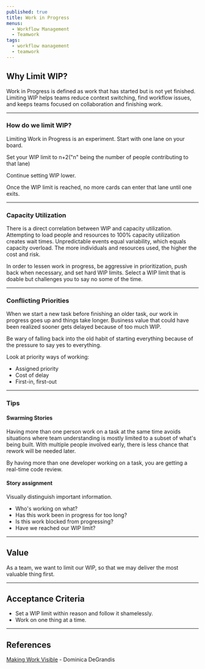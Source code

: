 ```yaml
---
published: true
title: Work in Progress
menus:
  - Workflow Management
  - Teamwork
tags:
  - workflow management
  - teamwork
---
```


## Why Limit WIP?

Work in Progress is defined as work that has started but is not yet finished. Limiting WIP helps teams reduce context switching, find workflow issues, and keeps teams focused on collaboration and finishing work.

---

### How do we limit WIP?

Limiting Work in Progress is an experiment. Start with one lane on your board.

Set your WIP limit to n+2("n" being the number of people contributing to that lane)

Continue setting WIP lower.

Once the WIP limit is reached, no more cards can enter that lane until one exits.

---

### Capacity Utilization

There is a direct correlation between WIP and capacity utilization.
Attempting to load people and resources to 100% capacity utilization creates
wait times. Unpredictable events equal variability, which equals capacity overload.
The more individuals and resources used, the higher the cost and risk.

In order to lessen work in progress, be aggressive in prioritization, push
back when necessary, and set hard WIP limits. Select a WIP limit that is
doable but challenges you to say no some of the time.

---

### Conflicting Priorities

When we start a new task before finishing an older task, our work in
progress goes up and things take longer. Business value that could have been
realized sooner gets delayed because of too much WIP.

Be wary of falling back into the old habit of starting everything because of
the pressure to say yes to everything.

Look at priority ways of working:

- Assigned priority
- Cost of delay
- First-in, first-out

---

### Tips

#### Swarming Stories

Having more than one person work on a task at the same time avoids situations
where team understanding is mostly limited to a subset of what's being built.
With multiple people involved early, there is less chance that rework will
be needed later.

By having more than one developer working on a task, you are getting a
real-time code review.

#### Story assignment

Visually distinguish important information.

- Who's working on what?
- Has this work been in progress for too long?
- Is this work blocked from progressing?
- Have we reached our WIP limit?

---

## Value

As a team, we want to limit our WIP, so that we may deliver the most valuable
thing first.

---

## Acceptance Criteria

- Set a WIP limit within reason and follow it shamelessly.
- Work on one thing at a time.

---

## References

[Making Work Visible](https://itrevolution.com/book/making-work-visible/) - Dominica DeGrandis
